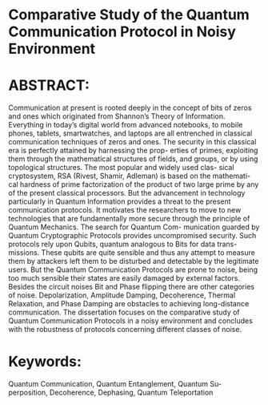 # Comparative Study of the Quantum Communication Protocol in Noisy Environment

# ABSTRACT: 

Communication at present is rooted deeply in the concept of bits of zeros and
ones which originated from Shannon’s Theory of Information. Everything in today’s
digital world from advanced notebooks, to mobile phones, tablets, smartwatches,
and laptops are all entrenched in classical communication techniques of zeros and
ones. The security in this classical era is perfectly attained by harnessing the prop-
erties of primes, exploiting them through the mathematical structures of fields, and
groups, or by using topological structures. The most popular and widely used clas-
sical cryptosystem, RSA (Rivest, Shamir, Adleman) is based on the mathemati-
cal hardness of prime factorization of the product of two large prime by any of
the present classical processors. But the advancement in technology particularly in
Quantum Information provides a threat to the present communication protocols. It
motivates the researchers to move to new technologies that are fundamentally more
secure through the principle of Quantum Mechanics. The search for Quantum Com-
munication guarded by Quantum Cryptographic Protocols provides uncompromised
security. Such protocols rely upon Qubits, quantum analogous to Bits for data trans-
missions. These qubits are quite sensible and thus any attempt to measure them by
attackers left them to be disturbed and detectable by the legitimate users. But
the Quantum Communication Protocols are prone to noise, being too much sensible
their states are easily damaged by external factors. Besides the circuit noises Bit
and Phase flipping there are other categories of noise. Depolarization, Amplitude
Damping, Decoherence, Thermal Relaxation, and Phase Damping are obstacles to
achieving long-distance communication. The dissertation focuses on the comparative
study of Quantum Communication Protocols in a noisy environment and concludes
with the robustness of protocols concerning different classes of noise.

# Keywords: 
Quantum Communication, Quantum Entanglement, Quantum Su-
perposition, Decoherence, Dephasing, Quantum Teleportation
